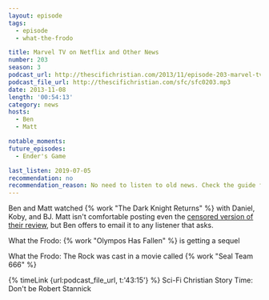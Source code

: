 ```yaml
---
layout: episode
tags:
  - episode
  - what-the-frodo

title: Marvel TV on Netflix and Other News
number: 203
season: 3
podcast_url: http://thescifichristian.com/2013/11/episode-203-marvel-tv-on-netflix-and-other-news/
podcast_file_url: http://thescifichristian.com/sfc/sfc0203.mp3
date: 2013-11-08
length: '00:54:13'
category: news
hosts:
  - Ben
  - Matt

notable_moments:
future_episodes:
  - Ender's Game 

last_listen: 2019-07-05
recommendation: no
recommendation_reason: No need to listen to old news. Check the guide for what's interesting in hindsight.
---
```

Ben and Matt watched {% work "The Dark Knight Returns" %} with Daniel, Koby, and BJ. Matt isn't comfortable posting even the [censored version of their review](https://www.youtube.com/watch?v=DfvQCNgPiSY), but Ben offers to email it to any listener that asks. 

What the Frodo: {% work "Olympos Has Fallen" %} is getting a sequel

What the Frodo: The Rock was cast in a movie called {% work "Seal Team 666" %}

{% timeLink {url:podcast_file_url, t:'43:15'} %} Sci-Fi Christian Story Time: Don't be Robert Stannick